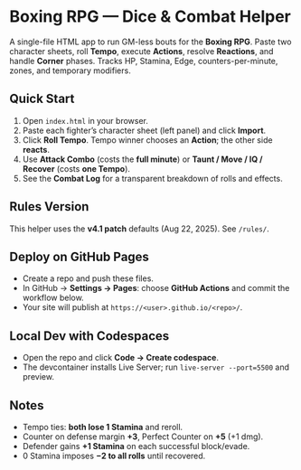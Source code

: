 # Boxing RPG — Dice & Combat Helper

A single-file HTML app to run GM-less bouts for the **Boxing RPG**. Paste two character sheets, roll **Tempo**, execute **Actions**, resolve **Reactions**, and handle **Corner** phases. Tracks HP, Stamina, Edge, counters-per-minute, zones, and temporary modifiers.

## Quick Start
1. Open `index.html` in your browser.
2. Paste each fighter’s character sheet (left panel) and click **Import**.
3. Click **Roll Tempo**. Tempo winner chooses an **Action**; the other side **reacts**.
4. Use **Attack Combo** (costs the **full minute**) or **Taunt / Move / IQ / Recover** (costs **one Tempo**).
5. See the **Combat Log** for a transparent breakdown of rolls and effects.

## Rules Version
This helper uses the **v4.1 patch** defaults (Aug 22, 2025). See `/rules/`.

## Deploy on GitHub Pages
- Create a repo and push these files.
- In GitHub → **Settings → Pages**: choose **GitHub Actions** and commit the workflow below.
- Your site will publish at `https://<user>.github.io/<repo>/`.

## Local Dev with Codespaces
- Open the repo and click **Code → Create codespace**.
- The devcontainer installs Live Server; run `live-server --port=5500` and preview.

## Notes
- Tempo ties: **both lose 1 Stamina** and reroll.
- Counter on defense margin **+3**, Perfect Counter on **+5** (+1 dmg).
- Defender gains **+1 Stamina** on each successful block/evade.
- 0 Stamina imposes **−2 to all rolls** until recovered.
